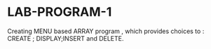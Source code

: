 # LAB-PROGRAM-1
Creating MENU based ARRAY program , which provides choices to : CREATE ; DISPLAY;INSERT and DELETE.
